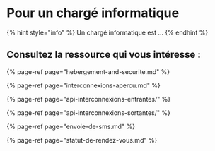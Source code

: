 # Pour un chargé informatique

{% hint style="info" %}
Un chargé informatique est ...
{% endhint %}

## Consultez la ressource qui vous intéresse : 

{% page-ref page="hebergement-and-securite.md" %}

{% page-ref page="interconnexions-apercu.md" %}

{% page-ref page="api-interconnexions-entrantes/" %}

{% page-ref page="api-interconnexions-sortantes/" %}

{% page-ref page="envoie-de-sms.md" %}

{% page-ref page="statut-de-rendez-vous.md" %}



